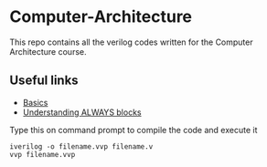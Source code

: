 # Computer-Architecture
This repo contains all the verilog codes written for the Computer Architecture course.

## Useful links
* [Basics](https://class.ece.uw.edu/371/peckol/doc/Tutorials/VerilogTutorial-Hauck.pdf)
* [Understanding ALWAYS blocks](https://class.ece.uw.edu/371/peckol/doc/Always@.pdf)

Type this on command prompt to compile the code and execute it
```
iverilog -o filename.vvp filename.v
vvp filename.vvp
```
